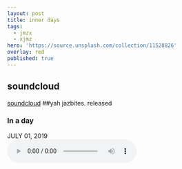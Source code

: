 ```yaml
---
layout: post
title: inner days
tags:
  - jmzx
  - xjmz
hero: 'https://source.unsplash.com/collection/11528826'
overlay: red
published: true
---
```

## soundcloud
[soundcloud](https://www.soundcloud.com/jmzx/dealin-minds-preview)
##yah jazbites. released
<article>
	<div class="cont">
		<h3>In a day</h3>
		<time> JULY 01, 2019</time>
	</div>
	<audio class="audio" controls="controls">
		<source type="audio/mpeg" src="https://www.jmzx.uk/uploads/audio/A-102-In-a-day.mp3?_=1">
	</audio>
</article>
